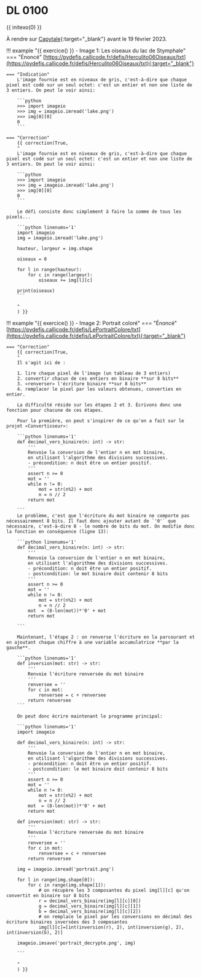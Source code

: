 # DL 0100

{{ initexo(0) }}

À rendre sur [Capytale](https://capytale2.ac-paris.fr/web/c/59e6-1071667){:target="_blank"}  avant le 19 février 2023.



!!! example "{{ exercice() }} - Image 1: Les oiseaux du lac de Stymphale"
    === "Énoncé" 
        [https://pydefis.callicode.fr/defis/Herculito06Oiseaux/txt](https://pydefis.callicode.fr/defis/Herculito06Oiseaux/txt){:target="_blank"} 
    
    === "Indication"
        L'image fournie est en niveaux de gris, c'est-à-dire que chaque pixel est codé sur un seul octet: c'est un entier et non une liste de 3 entiers. On peut le voir ainsi:

        ```python 
        >>> import imageio
        >>> img = imageio.imread('lake.png')
        >>> img[0][0]
        0
        ```

    === "Correction" 
        {{ correction(True, 
        "
        L'image fournie est en niveaux de gris, c'est-à-dire que chaque pixel est codé sur un seul octet: c'est un entier et non une liste de 3 entiers. On peut le voir ainsi:

        ```python 
        >>> import imageio
        >>> img = imageio.imread('lake.png')
        >>> img[0][0]
        0
        ```

        Le défi consiste donc simplement à faire la somme de tous les pixels...

        ```python linenums='1'
        import imageio
        img = imageio.imread('lake.png')

        hauteur, largeur = img.shape

        oiseaux = 0
        
        for l in range(hauteur):
            for c in range(largeur):
                oiseaux += img[l][c]

        print(oiseaux)
        ```
        
        "
        ) }}


!!! example "{{ exercice() }} - Image 2: Portrait coloré"
    === "Énoncé" 
        [https://pydefis.callicode.fr/defis/LePortraitColore/txt](https://pydefis.callicode.fr/defis/LePortraitColore/txt){:target="_blank"} 
        
    === "Correction" 
        {{ correction(True, 
        "
        Il s'agit ici de :

        1. lire chaque pixel de l'image (un tableau de 3 entiers)
        2. convertir chacun de ces entiers en binaire **sur 8 bits**
        3. «renverser» l'écriture binaire **sur 8 bits**
        4. remplacer le pixel par les valeurs obtenues, converties en entier.

        La difficulté réside sur les étapes 2 et 3. Écrivons donc une fonction pour chacune de ces étapes.

        Pour la première, on peut s'inspirer de ce qu'on a fait sur le projet «Convertisseur»:

        ```python linenums='1'
        def decimal_vers_binaire(n: int) -> str:
            '''
            Renvoie la conversion de l'entier n en mot binaire,
            en utilisant l'algorithme des divisions successives.
            - précondition: n doit être un entier positif.
            '''
            assert n >= 0
            mot = ''
            while n != 0:
                mot = str(n%2) + mot
                n = n // 2
            return mot 

        ```
        Le problème, c'est que l'écriture du mot binaire ne comporte pas nécessairement 8 bits. Il faut donc ajouter autant de `'0'` que nécessaire, c'est-à-dire 8 - le nombre de bits du mot. On modifie donc la fonction en conséquence (ligne 13):

        ```python linenums='1'
        def decimal_vers_binaire(n: int) -> str:
            '''
            Renvoie la conversion de l'entier n en mot binaire,
            en utilisant l'algorithme des divisions successives.
            - précondition: n doit être un entier positif.
            - postcondition: le mot binaire doit contenir 8 bits
            '''
            assert n >= 0
            mot = ''
            while n != 0:
                mot = str(n%2) + mot
                n = n // 2
            mot  = (8-len(mot))*'0' + mot
            return mot 

        ```
        
        Maintenant, l'étape 2 : on renverse l'écriture en la parcourant et en ajoutant chaque chiffre à une variable accumulatrice **par la gauche**. 

        ```python linenums='1'
        def inversion(mot: str) -> str:
            '''
            Renvoie l'écriture renversée du mot binaire
            '''
            renversee = ''
            for c in mot:
                renversee = c + renversee
            return renversee
        ```
        
        On peut donc écrire maintenant le programme principal:

        ```python linenums='1'
        import imageio

        def decimal_vers_binaire(n: int) -> str:
            '''
            Renvoie la conversion de l'entier n en mot binaire,
            en utilisant l'algorithme des divisions successives.
            - précondition: n doit être un entier positif.
            - postcondition: le mot binaire doit contenir 8 bits
            '''
            assert n >= 0
            mot = ''
            while n != 0:
                mot = str(n%2) + mot
                n = n // 2
            mot  = (8-len(mot))*'0' + mot
            return mot 

        def inversion(mot: str) -> str:
            '''
            Renvoie l'écriture renversée du mot binaire
            '''
            renversee = ''
            for c in mot:
                renversee = c + renversee
            return renversee

        img = imageio.imread('portrait.png')

        for l in range(img.shape[0]):
            for c in range(img.shape[1]):
                # on récupère les 3 composantes du pixel img[l][c] qu'on convertit en binaire sur 8 bits
                r = decimal_vers_binaire(img[l][c][0])
                g = decimal_vers_binaire(img[l][c][1])
                b = decimal_vers_binaire(img[l][c][2])
                # on remplace le pixel par les conversions en décimal des écriture binaires inversées des 3 composantes
                img[l][c]=[int(inversion(r), 2), int(inversion(g), 2), int(inversion(b), 2)]

        imageio.imsave('portrait_decrypte.png', img)

        ```
        
        "
        ) }}